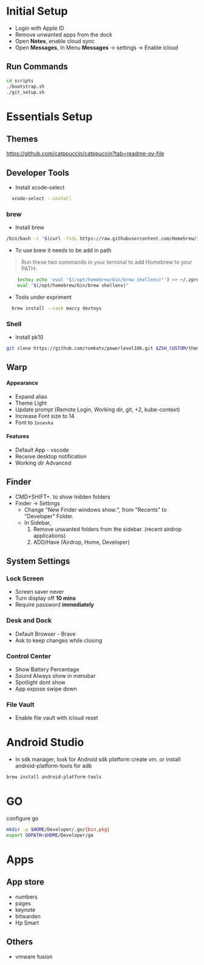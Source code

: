 # Initial Setup

- Login with Apple ID
- Remove unwanted apps from the dock
- Open **Notes**, enable cloud sync
- Open **Messages**, In Menu **Messages** -> settings -> Enable icloud

## Run Commands
```sh
cd scripts
./bootstrap.sh
./git_setup.sh
```

# Essentials Setup

## Themes
https://github.com/catppuccin/catppuccin?tab=readme-ov-file

## Developer Tools

- Install xcode-select
```sh
  xcode-select --install
```
### brew
- Install brew
```sh
/bin/bash -c "$(curl -fsSL https://raw.githubusercontent.com/Homebrew/install/HEAD/install.sh)"
```
- To use brew it needs to be add in path
> Run these two commands in your terminal to add Homebrew to your PATH:
```sh
    (echo; echo 'eval "$(/opt/homebrew/bin/brew shellenv)"') >> ~/.zprofile
    eval "$(/opt/homebrew/bin/brew shellenv)"
```


- Tools under expriment
```sh
  brew install --cask maccy devtoys
```

### Shell

- Install pk10
```sh
git clone https://github.com/romkatv/powerlevel10k.git $ZSH_CUSTOM/themes/powerlevel10k
```

## Warp
#### Appearance

- Expand alias
- Theme Light
- Update prompt (Remote Login, Working dir, git, +2, kube-context)
- Increase Font size to 14
- Font to `Iosevka`

#### Features
- Default App - vscode
- Receive desktop notification
- Working dir Advanced

## Finder
- CMD+SHIFT+. to show hidden folders
- Finder -> Settings
  - Change "New Finder windows show:", from "Recents" to "Developer" Folder.
  - In Sidebar,
      1. Remove unwanted folders from the sidebar. (recent airdrop applications)
      2. ADD/Have (Airdrop, Home, Developer)

  
## System Settings

### Lock Screen
- Screen saver never
- Turn display off **10 mins**
- Require password **immediately**

### Desk and Dock
- Default Browser - Brave
- Ask to keep changes while closing

### Control Center
- Show Battery Percentage
- Sound Always show in menubar
- Spotlight dont show
- App expose swipe down


### File Vault
- Enable file vault with icloud reset

# Android Studio
- In sdk manager, look for Android sdk platform create vm.
or install android-platform-tools for adb
```sh
brew install android-platform-tools
```

# GO
configure go
```sh
mkdir -p $HOME/Developer/.go/{bin,pkg}
export GOPATH=$HOME/Developer/go
```


# Apps

## App store
- numbers
- pages
- keynote
- bitwarden
- Hp Smart

## Others
- vmware fusion

